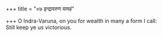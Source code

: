 +++
title = "०७ इन्द्रावरुण वामहं"

+++
O Indra-Varuna, on you for wealth in many a form I call:  
     Still keep ye us victorious.